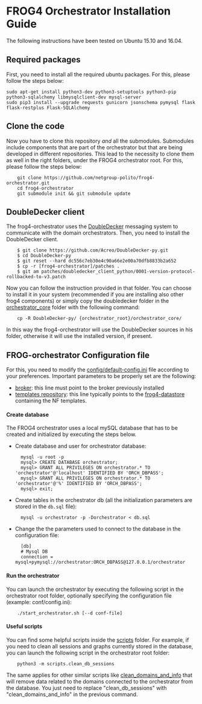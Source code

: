 # FROG4 Orchestrator Installation Guide

The following instructions have been tested on Ubuntu 15.10 and 16.04.

## Required packages
First, you need to install all the required ubuntu packages. For this, please follow the steps below:

	sudo apt-get install python3-dev python3-setuptools python3-pip python3-sqlalchemy libmysqlclient-dev mysql-server
	sudo pip3 install --upgrade requests gunicorn jsonschema pymysql flask flask-restplus Flask-SQLAlchemy

## Clone the code
Now you have to clone this repository _and_ all the submodules. Submodules include components that are part of the orchestrator but that are being developed in different repositories. This lead to the necessity to clone them as well in the right folders, under the FROG4 orchestrator root. For this, please follow the steps below:

        git clone https://github.com/netgroup-polito/frog4-orchestrator.git
        cd frog4-orchestrator
        git submodule init && git submodule update

## DoubleDecker client
The frog4-orchestrator uses the [DoubleDecker](https://github.com/Acreo/DoubleDecker-py) messaging system to communicate with the domain orchestrators. Then, you need to install the DoubleDecker client.

		$ git clone https://github.com/Acreo/DoubleDecker-py.git		
		$ cd DoubleDecker-py
		$ git reset --hard dc556c7eb30e4c90a66e2e00a70dfb8833b2a652
		$ cp -r [frog4-orchestrator]/patches .
		$ git am patches/doubledecker_client_python/0001-version-protocol-rollbacked-to-v3.patch
		
Now you can follow the instruction provided in that folder. You can choose to install it in your system (recommended if you are installing also other frog4 components) or simply copy the doubledecker folder in the [orchestrator_core](orchestrator_core) folder with the following command:

		cp -R DoubleDecker-py/ {orchestrator_root}/orchestrator_core/
In this way the frog4-orchestrator will use the DoubleDecker sources in his folder, otherwise it will use the installed version, if present.

## FROG-orchestrator Configuration file
For this, you need to modify the [config/default-config.ini](config/default-config.ini) file according to your preferences.
Important parameters to be properly set are the following:
* [broker](https://github.com/netgroup-polito/frog4-orchestrator/blob/master/config/default-config.ini#L26): this line must point to the broker previously installed
* [templates repository](https://github.com/netgroup-polito/frog4-orchestrator/blob/master/config/default-config.ini#L53): this line typically points to the [frog4-datastore](https://github.com/netgroup-polito/frog4-datastore) containing the NF templates. 

#### Create database
The FROG4 orchestrator uses a local mySQL database that has to be created and initialized by executing the steps below.

- Create database and user for orchestrator database:
	    
       	mysql -u root -p
       	mysql> CREATE DATABASE orchestrator;
       	mysql> GRANT ALL PRIVILEGES ON orchestrator.* TO 'orchestrator'@'localhost' IDENTIFIED BY 'ORCH_DBPASS';
       	mysql> GRANT ALL PRIVILEGES ON orchestrator.* TO 'orchestrator'@'%' IDENTIFIED BY 'ORCH_DBPASS';
       	mysql> exit;
    
- Create tables in the orchestrator db (all the initialization parameters are stored in the ``db.sql`` file):
    
        mysql -u orchestrator -p -Dorchestrator < db.sql

- Change the the parameters used to connect to the database in the configuration file:

        [db]
        # Mysql DB
        connection = mysql+pymysql://orchestrator:ORCH_DBPASS@127.0.0.1/orchestrator
        
#### Run the orchestrator
You can launch the orchestrator by executing the following script in the orchestrator root folder, optionally specifying the configuration file (example: conf/config.ini):
        
        ./start_orchestrator.sh [--d conf-file]

#### Useful scripts
You can find some helpful scripts inside the [scripts](scripts) folder. For example, if you need to clean all sessions and graphs currently stored in the database, you can launch the following script in the orchestrator root folder:
        
        python3 -m scripts.clean_db_sessions

The same applies for other similar scripts like [clean_domains_and_info](scripts/clean_domains_and_info.py) that will remove data related to the domains connected to the orchestrator from the database. You just need to replace "clean_db_sessions" with "clean_domains_and_info" in the previous command.
